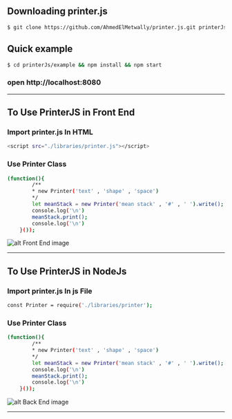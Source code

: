 ## Downloading printer.js
```bash
$ git clone https://github.com/AhmedElMetwally/printer.js.git printerJs
```
## Quick example

```bash
$ cd printerJs/example && npm install && npm start
```
### open http://localhost:8080


<hr>


## To Use PrinterJS in Front End

### Import printer.js In HTML

```bash
<script src="./libraries/printer.js"></script>
```

### Use Printer Class

```bash
(function(){
        /**
        * new Printer('text' , 'shape' , 'space')
        */
        let meanStack = new Printer('mean stack' , '#' , ' ').write();
        console.log('\n')
        meanStack.print();
        console.log('\n')
    }());
```
![alt Front End image](https://i.imgur.com/YGGLvvc.png)
 
 
<hr>


## To Use PrinterJS in NodeJs

### Import printer.js In js File

```bash
const Printer = require('./libraries/printer');
```

### Use Printer Class

```bash
(function(){
        /**
        * new Printer('text' , 'shape' , 'space')
        */
        let meanStack = new Printer('mean stack' , '#' , ' ').write();
        console.log('\n')
        meanStack.print();
        console.log('\n')
    }());
```

![alt Back End image](https://i.imgur.com/bKcbw1c.png)

<hr>
 
